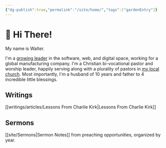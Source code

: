 ```yaml
---
{"dg-publish":true,"permalink":"/site/home/","tags":["gardenEntry"]}
---
```



# 👋 Hi There! 

My name is Walter. 

I'm a [growing leader](https://www.linkedin.com/in/waltermwillis/) in the software, web, and digital space, working for a global manufacturing company. I'm a Christian bi-vocational pastor and worship leader, happily serving along with a plurality of pastors in [my local church](https://www.windsorchristian.com/). Most importantly, I'm a husband of 10 years and father to 4 incredible little blessings.

## Writings

[[writings/articles/Lessons From Charlie Kirk\|Lessons From Charlie Kirk]]

## Sermons

[[site/Sermons\|Sermon Notes]] from preaching opportunities, organized by year. 
